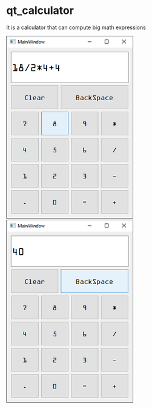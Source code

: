 # qt_calculator
It is a calculator that can compute big math expressions

![alt text](https://github.com/lucky-rydar/qt_calculator/blob/master/expression.png)
![alt text](https://github.com/lucky-rydar/qt_calculator/blob/master/result.png)

